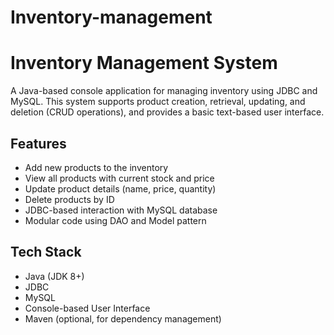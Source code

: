 # Inventory-management
# Inventory Management System

A Java-based console application for managing inventory using JDBC and MySQL. This system supports product creation, retrieval, updating, and deletion (CRUD operations), and provides a basic text-based user interface.

## Features
- Add new products to the inventory
- View all products with current stock and price
- Update product details (name, price, quantity)
- Delete products by ID
- JDBC-based interaction with MySQL database
- Modular code using DAO and Model pattern

## Tech Stack
- Java (JDK 8+)
- JDBC
- MySQL
- Console-based User Interface
- Maven (optional, for dependency management)


